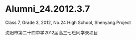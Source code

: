 # Alumni_24.2012.3.7

Class 7, Grade 3, 2012, No.24 High School, Shenyang.Project <Alumni Book>
  
沈阳市第二十四中学2012届高三七班同学录项目
